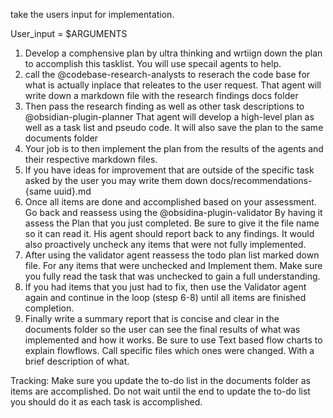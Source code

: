  take the users input for implementation.

 User_input = $ARGUMENTS

 1. Develop a comphensive plan by ultra thinking and wrtiign down the plan to accomplish this tasklist. You will use specail agents to help.
 2. call the @codebase-research-analysts to reserach the code base for what is actually inplace that releates to the user request.  That agent will write down a markdown file with the research findings docs folder
 3. Then pass the research finding as well as other task descriptions to @obsidian-plugin-planner  That agent will develop a high-level plan as well as a task list and pseudo code.  It will also save the plan to the same documents folder
 4. Your job is to then implement the plan from the results of the agents and their respective markdown files.
 5. If you have ideas for improvement that are outside of the specific task asked by the user you may write them down docs/recommendations-{same uuid}.md
 6. Once all items are done and accomplished based on your assessment. Go back and reassess using the @obsidina-plugin-validator By having it assess the Plan that you just completed. Be sure to give it the file name so it can read it.  His agent should report back to any findings. It would also proactively uncheck any items that were not fully implemented.
 7.  After using the validator agent reassess the todo plan list marked down file.  For any items that were unchecked and Implement them.  Make sure you fully read the task that was unchecked to gain a full understanding.
 8.  If you had items that you just had to fix, then use the Validator agent again and continue in the loop (stesp 6-8) until all items are finished completion.
 9.  Finally write a summary report that is concise and clear in the documents folder so the user can see the final results of what was implemented and how it works.  Be sure to use Text based flow charts to explain flowflows.  Call specific files which ones were changed. With a brief description of what.

 Tracking:
 Make sure you update the to-do list in the documents folder as items are accomplished.  Do not wait until the end to update the to-do list you should do it as each task is accomplished.  

 